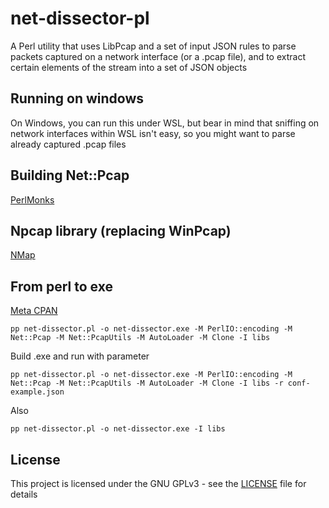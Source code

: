 # net-dissector-pl
A Perl utility that uses LibPcap and a set of input JSON rules to parse packets captured on a network interface (or a .pcap file), and to extract certain elements of the stream into a set of JSON objects

## Running on windows
On Windows, you can run this under WSL, but bear in mind that sniffing on network interfaces within WSL isn't easy, so you might want to parse already captured .pcap files

## Building Net::Pcap
[PerlMonks](https://www.perlmonks.org/?node_id=1012508)

## Npcap library (replacing WinPcap)
[NMap](https://nmap.org/npcap/)

## From perl to exe
[Meta CPAN](https://metacpan.org/pod/PAR::Packer)
 
```
pp net-dissector.pl -o net-dissector.exe -M PerlIO::encoding -M Net::Pcap -M Net::PcapUtils -M AutoLoader -M Clone -I libs
```

Build .exe and run with parameter

```
pp net-dissector.pl -o net-dissector.exe -M PerlIO::encoding -M Net::Pcap -M Net::PcapUtils -M AutoLoader -M Clone -I libs -r conf-example.json
```

Also

```
pp net-dissector.pl -o net-dissector.exe -I libs
```

## License

This project is licensed under the GNU GPLv3 - see the [LICENSE](LICENSE) file for details
